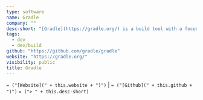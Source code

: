 ```yaml
---
type: software
name: Gradle
company: ""
desc-short: "[Gradle](https://gradle.org/) is a build tool with a focus on build automation and support for multi-language development. If you are building, testing, publishing, and deploying software on any platform, Gradle offers a flexible model that can support the entire development lifecycle from compiling and packaging code to publishing web sites. Gradle has been designed to support build automation across multiple languages and platforms including Java, Scala, Android, Kotlin, C/C++, and Groovy, and is closely integrated with development tools and continuous integration servers including Eclipse, IntelliJ, and Jenkins.\n"
tags:
  - dev
  - dev/build
github: "https://github.com/gradle/gradle"
website: "https://gradle.org/"
visibility: public
title: Gradle
---
```

`= ("[Website](" + this.website + ")")` |  `= ("[Github](" + this.github + ")")`
`= ("> " + this.desc-short)`
